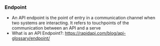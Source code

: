### Endpoint

- An API endpoint is the point of entry in a communication channel when two systems are interacting.  It refers to touchpoints of the communication between an API and a serve
- What is an API Endpoint?: <https://rapidapi.com/blog/api-glossary/endpoint/>